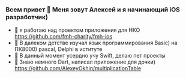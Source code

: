 ### Всем привет 👋 Меня зовут Алексей и я начинающий iOS разработчик)
- 🔭 я работаю над проектом приложения для НКО https://github.com/fmh-charity/fmh-ios
- 🌱 В далеком детстве изучал язык программирования Basic) на ПК8000) pascal, Delphi в иституте
- 🌱 В данный момент усердно учу Swift, делаю пет проекты
- 🤔 Знаю немного Dart, написал приложение для дочки) https://github.com/AlexeyOkhin/multiplicationTable

<!--
**AlexeyOkhin/AlexeyOkhin** is a ✨ _special_ ✨ repository because its `README.md` (this file) appears on your GitHub profile.

Here are some ideas to get you started:

- 🔭 I’m currently working on ...
- 🌱 I’m currently learning ...
- 👯 I’m looking to collaborate on ...
- 🤔 I’m looking for help with ...
- 💬 Ask me about ...
- 📫 How to reach me: ...
- 😄 Pronouns: ...
- ⚡ Fun fact: ...
-->
